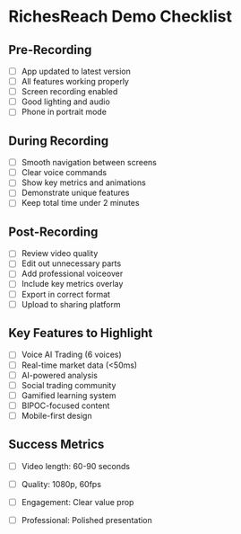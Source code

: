 # RichesReach Demo Checklist

## Pre-Recording
- [ ] App updated to latest version
- [ ] All features working properly
- [ ] Screen recording enabled
- [ ] Good lighting and audio
- [ ] Phone in portrait mode

## During Recording
- [ ] Smooth navigation between screens
- [ ] Clear voice commands
- [ ] Show key metrics and animations
- [ ] Demonstrate unique features
- [ ] Keep total time under 2 minutes

## Post-Recording
- [ ] Review video quality
- [ ] Edit out unnecessary parts
- [ ] Add professional voiceover
- [ ] Include key metrics overlay
- [ ] Export in correct format
- [ ] Upload to sharing platform

## Key Features to Highlight
- [ ] Voice AI Trading (6 voices)
- [ ] Real-time market data (<50ms)
- [ ] AI-powered analysis
- [ ] Social trading community
- [ ] Gamified learning system
- [ ] BIPOC-focused content
- [ ] Mobile-first design

## Success Metrics
- [ ] Video length: 60-90 seconds
- [ ] Quality: 1080p, 60fps
- [ ] Engagement: Clear value prop
- [ ] Professional: Polished presentation


